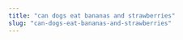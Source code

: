 ```yaml
---
title: "can dogs eat bananas and strawberries"
slug: "can-dogs-eat-bananas-and-strawberries"
---
```


